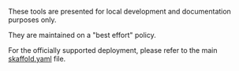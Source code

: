 These tools are presented for local development and documentation purposes only.

They are maintained on a "best effort" policy.

For the officially supported deployment, please refer to the main [skaffold.yaml](../skaffold.yaml) file.
